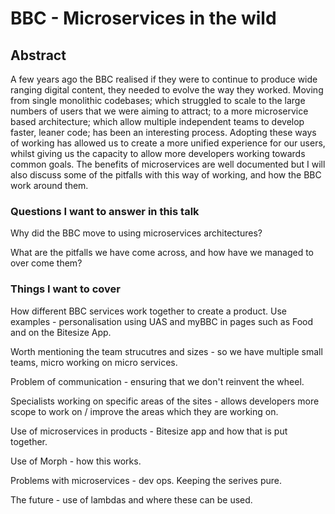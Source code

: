 # BBC - Microservices in the wild

## Abstract
A few years ago the BBC realised if they were to continue to produce wide ranging digital content, they needed to evolve the way they worked. Moving from single monolithic codebases; which struggled to scale to the large numbers of users that we were aiming to attract; to a more microservice based architecture; which allow multiple independent teams to develop faster, leaner code; has been an interesting process. Adopting these ways of working has allowed us to create a more unified experience for our users, whilst giving us the capacity to allow more developers working towards common goals. The benefits of microservices are well documented but I will also discuss some of the pitfalls with this way of working, and how the BBC work around them.


### Questions I want to answer in this talk

Why did the BBC move to using microservices architectures?

What are the pitfalls we have come across, and how have we managed to over come them?

### Things I want to cover

How different BBC services work together to create a product.  Use examples - personalisation using UAS and myBBC in pages such as Food and on the Bitesize App.

Worth mentioning the team strucutres and sizes  - so we have multiple small teams, micro working on micro services.  

Problem of communication - ensuring that we don't reinvent the wheel.

Specialists working on specific areas of the sites - allows developers more scope to work on / improve the areas which they are working on.

Use of microservices in products - Bitesize app and how that is put together.

Use of Morph - how this works.

Problems with microservices - dev ops.  Keeping the serives pure.

The future - use of lambdas and where these can be used.
